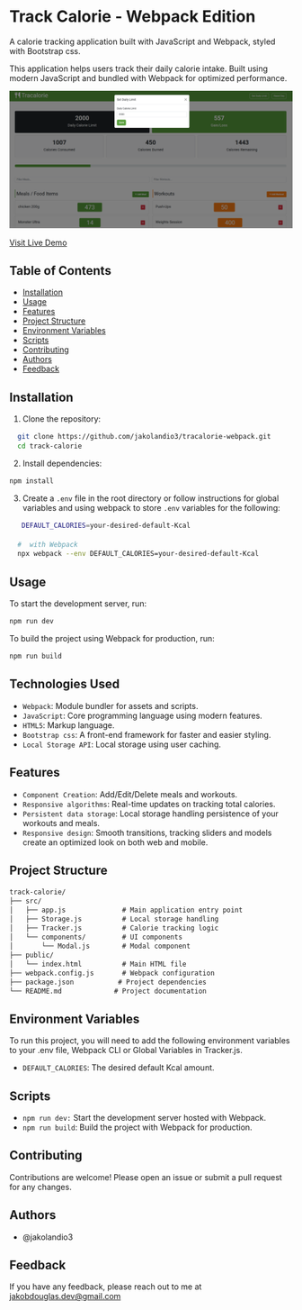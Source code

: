 # Track Calorie - Webpack Edition

A calorie tracking application built with JavaScript and Webpack, styled with Bootstrap css.

This application helps users track their daily calorie intake. Built using modern JavaScript and bundled with Webpack for optimized performance.

![Track-Calorie](/src//img/Screenshot%202024-11-28%20143341.png)

[Visit Live Demo](https://merry-basbousa-be2432.netlify.app/)

## Table of Contents

- [Installation](#installation)
- [Usage](#usage)
- [Features](#features)
- [Project Structure](#project-structure)
- [Environment Variables](#environment-variables)
- [Scripts](#scripts)
- [Contributing](#contributing)
- [Authors](#authors)
- [Feedback](#feedback)

## Installation

1. Clone the repository:

```bash
  git clone https://github.com/jakolandio3/tracalorie-webpack.git
  cd track-calorie
```

2. Install dependencies:

```bash
npm install
```

3. Create a `.env` file in the root directory or follow instructions for global variables and using webpack to store `.env` variables for the following:

```bash
   DEFAULT_CALORIES=your-desired-default-Kcal

  #  with Webpack
  npx webpack --env DEFAULT_CALORIES=your-desired-default-Kcal
```

## Usage

To start the development server, run:

```bash
npm run dev
```

To build the project using Webpack for production, run:

```bash
npm run build
```

## Technologies Used

- `Webpack`: Module bundler for assets and scripts.
- `JavaScript`: Core programming language using modern features.
- `HTML5`: Markup language.
- `Bootstrap css`: A front-end framework for faster and easier styling.
- `Local Storage API`: Local storage using user caching.

## Features

- `Component Creation`: Add/Edit/Delete meals and workouts.
- `Responsive algorithms`: Real-time updates on tracking total calories.
- `Persistent data storage`: Local storage handling persistence of your workouts and meals.
- `Responsive design`: Smooth transitions, tracking sliders and models create an optimized look on both web and mobile.

## Project Structure

```plainText
track-calorie/
├── src/
│   ├── app.js              # Main application entry point
│   ├── Storage.js          # Local storage handling
│   ├── Tracker.js          # Calorie tracking logic
│   └── components/         # UI components
│       └── Modal.js        # Modal component
├── public/
│   └── index.html          # Main HTML file
├── webpack.config.js       # Webpack configuration
├── package.json           # Project dependencies
└── README.md             # Project documentation
```

## Environment Variables

To run this project, you will need to add the following environment variables to your .env file, Webpack CLI or Global Variables in Tracker.js.

- `DEFAULT_CALORIES`: The desired default Kcal amount.

## Scripts

- `npm run dev:` Start the development server hosted with Webpack.
- `npm run build`: Build the project with Webpack for production.

## Contributing

Contributions are welcome! Please open an issue or submit a pull request for any changes.

## Authors

- @jakolandio3

## Feedback

If you have any feedback, please reach out to me at [jakobdouglas.dev@gmail.com](mailto:jakobdouglas.dev@gmail.com)
